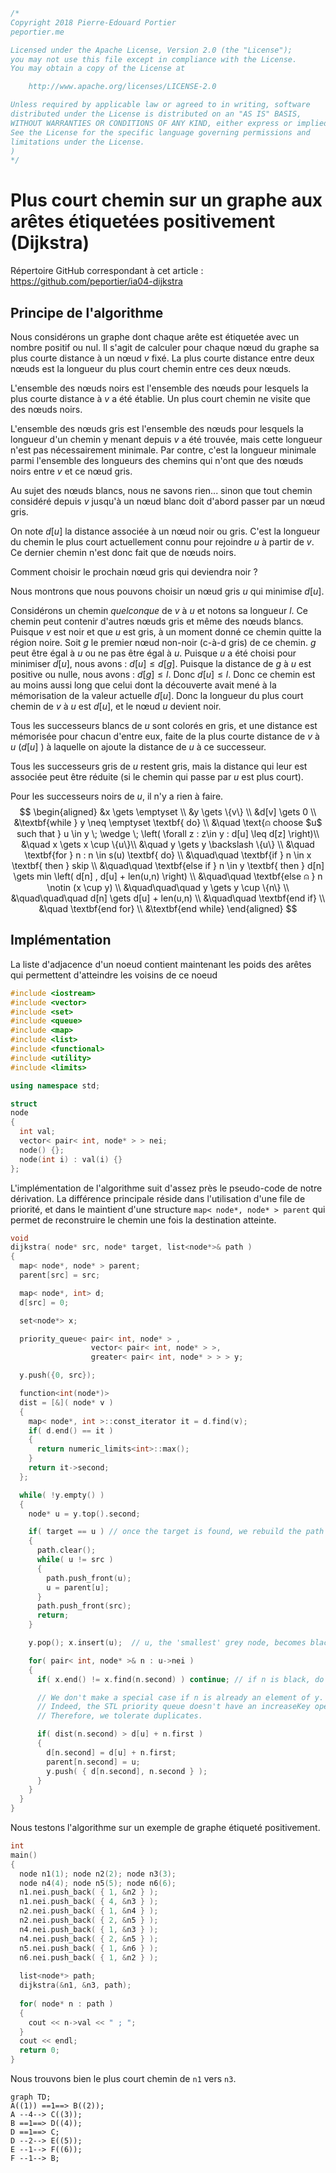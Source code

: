 ```c++
/*
Copyright 2018 Pierre-Edouard Portier
peportier.me

Licensed under the Apache License, Version 2.0 (the "License");
you may not use this file except in compliance with the License.
You may obtain a copy of the License at

    http://www.apache.org/licenses/LICENSE-2.0

Unless required by applicable law or agreed to in writing, software
distributed under the License is distributed on an "AS IS" BASIS,
WITHOUT WARRANTIES OR CONDITIONS OF ANY KIND, either express or implied.
See the License for the specific language governing permissions and
limitations under the License.
)
*/

```
# Plus court chemin sur un graphe aux arêtes étiquetées positivement (Dijkstra)

Répertoire GitHub correspondant à cet article : https://github.com/peportier/ia04-dijkstra

## Principe de l'algorithme

Nous considérons un graphe dont chaque arête est étiquetée avec un nombre positif ou nul. Il s'agit de calculer pour chaque nœud du graphe sa plus courte distance à un nœud $v$ fixé. La plus courte distance entre deux nœuds est la longueur du plus court chemin entre ces deux nœuds.

L'ensemble des nœuds noirs est l'ensemble des nœuds pour lesquels la plus courte distance à $v$ a été établie. Un plus court chemin ne visite que des nœuds noirs.

L'ensemble des nœuds gris est l'ensemble des nœuds pour lesquels la longueur d'un chemin y menant depuis $v$ a été trouvée, mais cette longueur n'est pas nécessairement minimale. Par contre, c'est la longueur minimale parmi l'ensemble des longueurs des chemins qui n'ont que des nœuds noirs entre $v$ et ce nœud gris.

Au sujet des nœuds blancs, nous ne savons rien... sinon que tout chemin considéré depuis $v$ jusqu'à un nœud blanc doit d'abord passer par un nœud gris.

On note $d[u]$ la distance associée à un nœud noir ou gris. C'est la longueur du chemin le plus court actuellement connu pour rejoindre $u$ à partir de $v$. Ce dernier chemin n'est donc fait que de nœuds noirs.

Comment choisir le prochain nœud gris qui deviendra noir ?

Nous montrons que nous pouvons choisir un nœud gris $u$ qui minimise $d[u]$.

Considérons un chemin _quelconque_ de $v$ à $u$ et notons sa longueur $l$. Ce chemin peut contenir d'autres nœuds gris et même des nœuds blancs. Puisque $v$ est noir et que $u$ est gris, à un moment donné ce chemin quitte la région noire. Soit $g$ le premier nœud non-noir (c-à-d gris) de ce chemin. $g$ peut être égal à $u$ ou ne pas être égal à $u$. Puisque $u$ a été choisi pour minimiser $d[u]$, nous avons : $d[u] \leq d[g]$. Puisque la distance de $g$ à $u$ est positive ou nulle, nous avons : $d[g] \leq l$. Donc $d[u] \leq l$. Donc ce chemin est au moins aussi long que celui dont la découverte avait mené à la mémorisation de la valeur actuelle $d[u]$. Donc la longueur du plus court chemin de $v$ à $u$ est $d[u]$, et le nœud $u$ devient noir.

Tous les successeurs blancs de $u$ sont colorés en gris, et une distance est mémorisée pour chacun d'entre eux, faite de la plus courte distance de $v$ à $u$ ($d[u]$ ) à laquelle on ajoute la distance de $u$ à ce successeur.

Tous les successeurs gris de $u$ restent gris, mais la distance qui leur est associée peut être réduite (si le chemin qui passe par $u$ est plus court).

Pour les successeurs noirs de $u$, il n'y a rien à faire.
$$
\begin{aligned}
&x \gets \emptyset \\
&y \gets \{v\} \\
&d[v] \gets 0 \\
&\textbf{while } y \neq \emptyset \textbf{ do} \\
&\quad \text{⍝ choose $u$ such that } u \in y \; \wedge \; \left( \forall z : z\in y : d[u] \leq d[z] \right)\\
&\quad x \gets x \cup \{u\}\\
&\quad y \gets y \backslash \{u\} \\
&\quad \textbf{for } n : n \in s(u) \textbf{ do} \\
&\quad\quad \textbf{if } n \in x \textbf{ then } skip \\
&\quad\quad \textbf{else if } n \in y \textbf{ then } d[n] \gets min \left( d[n] , d[u] + len(u,n) \right) \\
&\quad\quad \textbf{else ⍝ } n \notin (x \cup y) \\
&\quad\quad\quad y \gets y \cup \{n\} \\
&\quad\quad\quad d[n] \gets d[u] + len(u,n) \\
&\quad\quad \textbf{end if} \\
&\quad \textbf{end for} \\
&\textbf{end while}
\end{aligned}
$$

## Implémentation

La liste d'adjacence d'un noeud contient maintenant les poids des arêtes qui permettent d'atteindre les voisins de ce noeud

```c++
#include <iostream>
#include <vector>
#include <set>
#include <queue>
#include <map>
#include <list>
#include <functional>
#include <utility>
#include <limits>

using namespace std;

struct
node
{
  int val;
  vector< pair< int, node* > > nei;
  node() {};
  node(int i) : val(i) {}
};

```

L'implémentation de l'algorithme suit d'assez près le pseudo-code de notre dérivation. La différence principale réside dans l'utilisation d'une file de priorité, et dans le maintient d'une structure `map< node*, node* > parent` qui permet de reconstruire le chemin une fois la destination atteinte.

```c++
void
dijkstra( node* src, node* target, list<node*>& path )
{
  map< node*, node* > parent;
  parent[src] = src;

  map< node*, int> d;
  d[src] = 0;

  set<node*> x;

  priority_queue< pair< int, node* > ,
                  vector< pair< int, node* > >,
                  greater< pair< int, node* > > > y;

  y.push({0, src});

  function<int(node*)>
  dist = [&]( node* v )
  {
    map< node*, int >::const_iterator it = d.find(v);
    if( d.end() == it )
    {
      return numeric_limits<int>::max();
    }
    return it->second;
  };

  while( !y.empty() )
  {
    node* u = y.top().second;

    if( target == u ) // once the target is found, we rebuild the path to it
    {
      path.clear();
      while( u != src )
      {
        path.push_front(u);
        u = parent[u];
      }
      path.push_front(src);
      return;
    }

    y.pop(); x.insert(u);  // u, the 'smallest' grey node, becomes black

    for( pair< int, node* >& n : u->nei )
    {
      if( x.end() != x.find(n.second) ) continue; // if n is black, do nothing...

      // We don't make a special case if n is already an element of y.
      // Indeed, the STL priority queue doesn't have an increaseKey operation.
      // Therefore, we tolerate duplicates.

      if( dist(n.second) > d[u] + n.first )
      {
        d[n.second] = d[u] + n.first;
        parent[n.second] = u;
        y.push( { d[n.second], n.second } );
      }
    }
  }
}
```

Nous testons l'algorithme sur un exemple de graphe étiqueté positivement.

```c++
int
main()
{
  node n1(1); node n2(2); node n3(3);
  node n4(4); node n5(5); node n6(6);
  n1.nei.push_back( { 1, &n2 } );
  n1.nei.push_back( { 4, &n3 } );
  n2.nei.push_back( { 1, &n4 } );
  n2.nei.push_back( { 2, &n5 } );
  n4.nei.push_back( { 1, &n3 } );
  n4.nei.push_back( { 2, &n5 } );
  n5.nei.push_back( { 1, &n6 } );
  n6.nei.push_back( { 1, &n2 } );
  
  list<node*> path;
  dijkstra(&n1, &n3, path);
  
  for( node* n : path )
  {
    cout << n->val << " ; ";
  }
  cout << endl;
  return 0;
}
```

Nous trouvons bien le plus court chemin de `n1` vers `n3`.

```mermaid
graph TD;
A((1)) ==1==> B((2));
A --4--> C((3));
B ==1==> D((4));
D ==1==> C;
D --2--> E((5));
E --1--> F((6));
F --1--> B;
```

